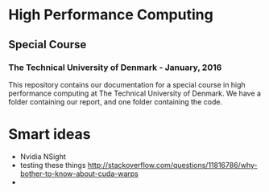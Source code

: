 # High Performance Computing
## Special Course
### The Technical University of Denmark - January, 2016
This repository contains our documentation for a special course in high performance computing at The Technical University of Denmark.
We have a folder containing our report, and one folder containing the code.

# Smart ideas
- Nvidia NSight
- testing these things http://stackoverflow.com/questions/11816786/why-bother-to-know-about-cuda-warps
- 
